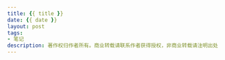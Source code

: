 ```yaml
---
title: {{ title }}
date: {{ date }}
layout: post
tags:
- 笔记
description: 著作权归作者所有。商业转载请联系作者获得授权，非商业转载请注明出处
---
```

